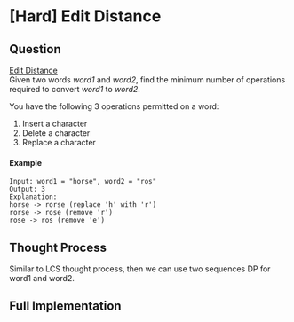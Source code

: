 # \[Hard\] Edit Distance

## Question

[Edit Distance](https://leetcode.com/problems/edit-distance/)  
Given two words _word1_ and _word2_, find the minimum number of operations required to convert _word1_ to _word2_.

You have the following 3 operations permitted on a word:

1. Insert a character
2. Delete a character
3. Replace a character

#### Example

```text
Input: word1 = "horse", word2 = "ros"
Output: 3
Explanation: 
horse -> rorse (replace 'h' with 'r')
rorse -> rose (remove 'r')
rose -> ros (remove 'e')
```

## Thought Process

Similar to LCS thought process, then we can use two sequences DP for word1 and word2.

## Full Implementation

